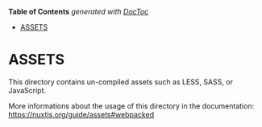 <!-- START doctoc generated TOC please keep comment here to allow auto update -->
<!-- DON'T EDIT THIS SECTION, INSTEAD RE-RUN doctoc TO UPDATE -->
**Table of Contents**  *generated with [DocToc](https://github.com/thlorenz/doctoc)*

- [ASSETS](#assets)

<!-- END doctoc generated TOC please keep comment here to allow auto update -->

# ASSETS

This directory contains un-compiled assets such as LESS, SASS, or JavaScript.

More informations about the usage of this directory in the documentation:
https://nuxtjs.org/guide/assets#webpacked

